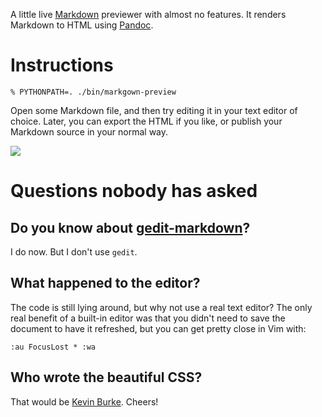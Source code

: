 A little live [Markdown][] previewer with almost no features. It renders Markdown
to HTML using [Pandoc][].

# Instructions

    % PYTHONPATH=. ./bin/markgown-preview

Open some Markdown file, and then try editing it in your text editor of choice.
Later, you can export the HTML if you like, or publish your Markdown source in
your normal way.

![](http://willthompson.co.uk/misc/markgown-preview.png)

# Questions nobody has asked

## Do you know about [gedit-markdown][]?

I do now. But I don't use `gedit`.

## What happened to the editor?

The code is still lying around, but why not use a real text editor? The only real benefit of a built-in editor was that you didn't need to save the document to have it refreshed, but you can get pretty close in Vim with:

```vimL
:au FocusLost * :wa
```

## Who wrote the beautiful CSS?

That would be [Kevin Burke][markdowncss]. Cheers!

[Markdown]: http://daringfireball.net/projects/markdown/
[Pandoc]: http://johnmacfarlane.net/pandoc/
    "I love horses. Best of all the animals"
[gedit-markdown]: http://www.jpfleury.net/en/software/gedit-markdown.php
[markdowncss]: http://kevinburke.bitbucket.org/markdowncss/

